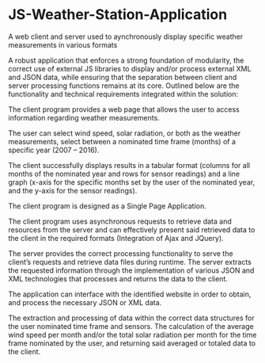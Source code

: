 # JS-Weather-Station-Application
A web client and server used to aynchronously display specific weather measurements in various formats

A robust application that enforces a strong foundation of modularity, the correct use of external JS libraries to display and/or process external XML
and JSON data, while ensuring that the separation between client and server processing functions remains at its core. Outlined below are the functionality and technical
requirements integrated within the solution:

The client program provides a web page that allows the user to access information regarding weather measurements.

The user can select wind speed, solar radiation, or both as the weather measurements, select between a nominated time frame (months) of a specific year (2007 – 2016). 

The client successfully displays results in a tabular format (columns for all months of the nominated year and rows for sensor readings) and a line graph (x-axis for the specific months set by the user of the nominated year, and the y-axis for the sensor readings).

The client program is designed as a Single Page Application.

The client program uses asynchronous requests to retrieve data and resources from the server and can effectively present said retrieved data to the client in the required formats (Integration of Ajax and JQuery).

The server provides the correct processing functionality to serve the client’s requests and retrieve data files during runtime. The server extracts the requested information through the implementation of various JSON and XML technologies that processes and returns the data to the client.

The application can interface with the identified website in order to obtain, and process the necessary JSON or XML data.

The extraction and processing of data within the correct data structures for the user nominated time frame and sensors.
The calculation of the average wind speed per month and/or the total solar radiation per month for the time frame nominated by the user, and returning said averaged or totaled data to the client.
